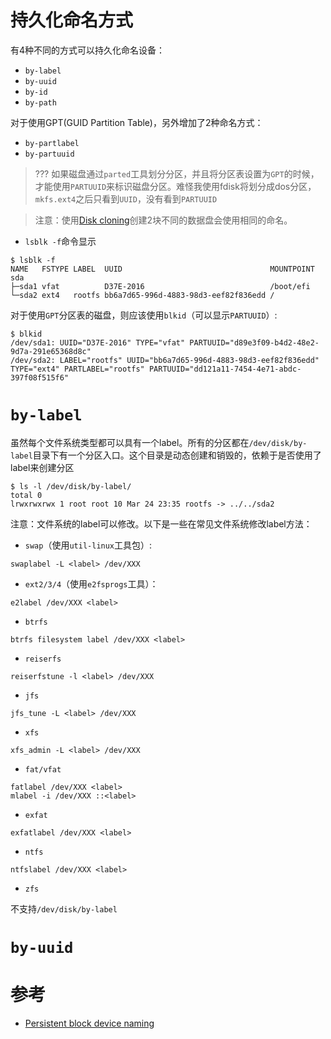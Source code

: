 # 持久化命名方式

有4种不同的方式可以持久化命名设备：

* `by-label`
* `by-uuid`
* `by-id`
* `by-path`

对于使用GPT(GUID Partition Table)，另外增加了2种命名方式：

* `by-partlabel`
* `by-partuuid`

> ??? 如果磁盘通过`parted`工具划分分区，并且将分区表设置为`GPT`的时候，才能使用`PARTUUID`来标识磁盘分区。难怪我使用fdisk将划分成dos分区，`mkfs.ext4`之后只看到`UUID`，没有看到`PARTUUID`

> 注意：使用[Disk cloning](https://wiki.archlinux.org/index.php/Disk_cloning)创建2块不同的数据盘会使用相同的命名。

* `lsblk -f`命令显示

```
$ lsblk -f
NAME   FSTYPE LABEL  UUID                                 MOUNTPOINT
sda
├─sda1 vfat          D37E-2016                            /boot/efi
└─sda2 ext4   rootfs bb6a7d65-996d-4883-98d3-eef82f836edd /
```

对于使用`GPT`分区表的磁盘，则应该使用`blkid`（可以显示`PARTUUID`）:

```
$ blkid
/dev/sda1: UUID="D37E-2016" TYPE="vfat" PARTUUID="d89e3f09-b4d2-48e2-9d7a-291e65368d8c"
/dev/sda2: LABEL="rootfs" UUID="bb6a7d65-996d-4883-98d3-eef82f836edd" TYPE="ext4" PARTLABEL="rootfs" PARTUUID="dd121a11-7454-4e71-abdc-397f08f515f6"
```

# `by-label`

虽然每个文件系统类型都可以具有一个label。所有的分区都在`/dev/disk/by-label`目录下有一个分区入口。这个目录是动态创建和销毁的，依赖于是否使用了label来创建分区

```
$ ls -l /dev/disk/by-label/
total 0
lrwxrwxrwx 1 root root 10 Mar 24 23:35 rootfs -> ../../sda2
```

注意：文件系统的label可以修改。以下是一些在常见文件系统修改label方法：

* `swap`（使用`util-linux`工具包）:

```
swaplabel -L <label> /dev/XXX
```

* `ext2/3/4`（使用`e2fsprogs`工具）：

```
e2label /dev/XXX <label>
```

* `btrfs`

```
btrfs filesystem label /dev/XXX <label>
```

* `reiserfs`

```
reiserfstune -l <label> /dev/XXX
```

* `jfs`

```
jfs_tune -L <label> /dev/XXX
```

* `xfs`

```
xfs_admin -L <label> /dev/XXX
```

* `fat/vfat`

```
fatlabel /dev/XXX <label>
mlabel -i /dev/XXX ::<label>
```

* `exfat`

```
exfatlabel /dev/XXX <label>
```

* `ntfs`

```
ntfslabel /dev/XXX <label>
```

* `zfs`

不支持`/dev/disk/by-label`

# `by-uuid`



# 参考

* [Persistent block device naming](https://wiki.archlinux.org/index.php/persistent_block_device_naming)